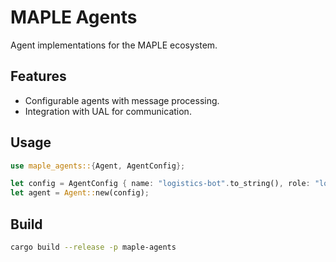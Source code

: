 # MAPLE Agents

Agent implementations for the MAPLE ecosystem.

## Features
- Configurable agents with message processing.
- Integration with UAL for communication.

## Usage
```rust
use maple_agents::{Agent, AgentConfig};

let config = AgentConfig { name: "logistics-bot".to_string(), role: "logistics".to_string() };
let agent = Agent::new(config);
```

## Build
```bash
cargo build --release -p maple-agents
```